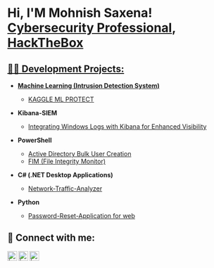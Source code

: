 <h1>Hi, I'M Mohnish Saxena! <br/>  <a href="https://www.linkedin.com/in/mohnishsaxena21">Cybersecurity Professional</a>, <a href="https://app.hackthebox.com/profile/1761072">HackTheBox </h1>

<h2>👨‍💻 Development Projects:</h2>

- <b>Machine Learning  (Intrusion Detection System) </b>
  - [KAGGLE ML PROTECT ](https://www.kaggle.com/code/mohnishsaxena2121/ddos-code)

- <b>Kibana-SIEM </b>
   - [Integrating Windows Logs with Kibana for Enhanced Visibility ](https://github.com/Mohnishs21/Kibana-SIEM)

- <b>PowerShell</b>
  - [Active Directory Bulk User Creation](https://github.com/Mohnishs21/-Active-Directory-Bulk-User-Creation-)
  - [FIM (File Integrity Monitor)](https://github.com/joshmadakor1/PowerShell-Integrity-FIM)
- <b>C# (.NET Desktop Applications)</b>
  - [Network-Traffic-Analyzer](https://github.com/Mohnishs21/Network-Traffic-Analyzer)

- <b>Python</b>
  - [Password-Reset-Application for web](https://github.com/Mohnishs21/Password-Reset-Application)



<h2> 🤳 Connect with me:</h2>


[<img align="left" alt=" | Twitter" width="22px" src="https://cdn.jsdelivr.net/npm/simple-icons@v3/icons/twitter.svg" />][twitter]
[<img align="left" alt="| LinkedIn" width="22px" src="https://cdn.jsdelivr.net/npm/simple-icons@v3/icons/linkedin.svg" />][linkedin]
[<img align="left" alt=" | Instagram" width="22px" src="https://cdn.jsdelivr.net/npm/simple-icons@v3/icons/instagram.svg" />][instagram]

[twitter]: https://twitter.com/Ynnus21Saxena
[instagram]: https://www.instagram.com/saxena.sunny/?igsh=b201NHF5aXN3NzJt
[linkedin]: https://www.linkedin.com/in/mohnishsaxena21

<!--
**.

Here are some ideas to get you started:

- 🔭 I’m currently working on ...
- 🌱 I’m currently learning ...
- 👯 I’m looking to collaborate on ...
- 🤔 I’m looking for help with ...
- 💬 Ask me about ...
- 📫 How to reach me: ...
- 😄 Pronouns: ...
- ⚡ Fun fact: ...
-->
